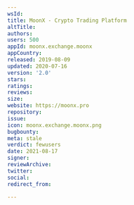 ```yaml
---
wsId: 
title: MoonX - Crypto Trading Platform
altTitle: 
authors: 
users: 500
appId: moonx.exchange.moonx
appCountry: 
released: 2019-08-09
updated: 2020-07-16
version: '2.0'
stars: 
ratings: 
reviews: 
size: 
website: https://moonx.pro
repository: 
issue: 
icon: moonx.exchange.moonx.png
bugbounty: 
meta: stale
verdict: fewusers
date: 2021-08-17
signer: 
reviewArchive: 
twitter: 
social: 
redirect_from: 

---
```


